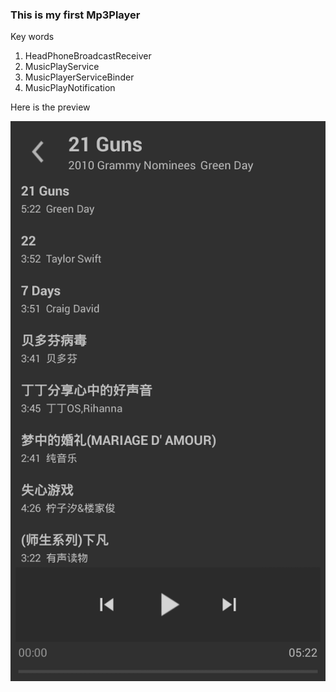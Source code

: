 ### This is my first Mp3Player

Key words

1. HeadPhoneBroadcastReceiver
2. MusicPlayService
3. MusicPlayerServiceBinder
4. MusicPlayNotification

Here is the preview

![playing music](screenshot/playmusic.png "playing")
